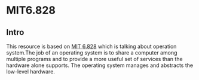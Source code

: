 MIT6.828
=======
Intro
-----
This resource is based on [MIT 6.828](https://pdos.csail.mit.edu/6.828/2019/schedule.html) which is talking about operation system.The job of an operating system is to share a computer among multiple programs and to provide a more useful set of services than the hardware alone supports. The operating system manages and abstracts the low-level hardware.

